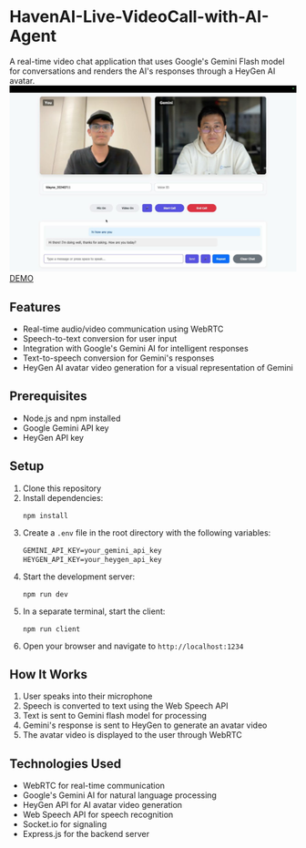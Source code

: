 # HavenAI-Live-VideoCall-with-AI-Agent

A real-time video chat application that uses Google's Gemini Flash model for conversations and renders the AI's responses through a HeyGen AI avatar.
![ScreenShot](screen-capture.jpeg)
[DEMO](https://youtu.be/m4nxs2xv11c?si=Q88_pVZr4URPRzV6)

## Features

- Real-time audio/video communication using WebRTC
- Speech-to-text conversion for user input
- Integration with Google's Gemini AI for intelligent responses
- Text-to-speech conversion for Gemini's responses
- HeyGen AI avatar video generation for a visual representation of Gemini

## Prerequisites

- Node.js and npm installed
- Google Gemini API key
- HeyGen API key

## Setup

1. Clone this repository
2. Install dependencies:
   ```
   npm install
   ```
3. Create a `.env` file in the root directory with the following variables:
   ```
   GEMINI_API_KEY=your_gemini_api_key
   HEYGEN_API_KEY=your_heygen_api_key
   ```
4. Start the development server:
   ```
   npm run dev
   ```
5. In a separate terminal, start the client:
   ```
   npm run client
   ```
6. Open your browser and navigate to `http://localhost:1234`

## How It Works

1. User speaks into their microphone
2. Speech is converted to text using the Web Speech API
3. Text is sent to Gemini flash model for processing
4. Gemini's response is sent to HeyGen to generate an avatar video
5. The avatar video is displayed to the user through WebRTC

## Technologies Used

- WebRTC for real-time communication
- Google's Gemini AI for natural language processing
- HeyGen API for AI avatar video generation
- Web Speech API for speech recognition
- Socket.io for signaling
- Express.js for the backend server
